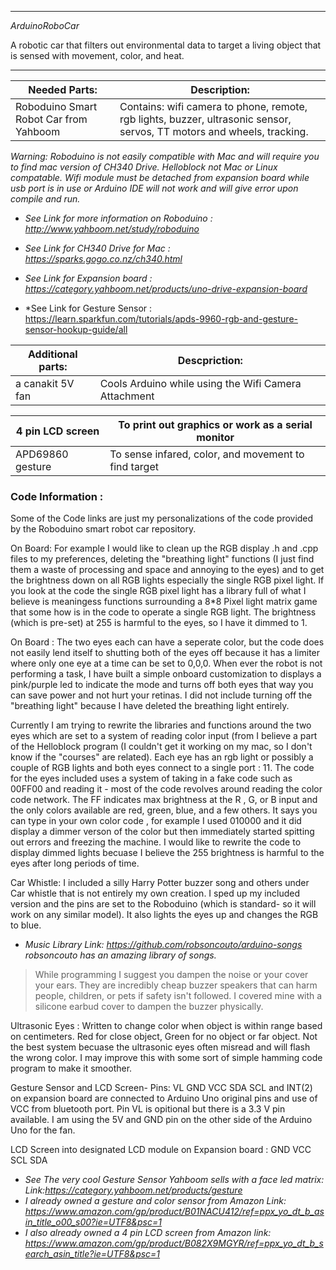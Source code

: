 ------------------------------------------------------------------------------------------
*ArduinoRoboCar*

A robotic car that filters out environmental data to target a living object that is sensed with movement, color, and heat. 

-------------------------------------------------------------------------------------------

Needed Parts:                          | Description:
-------                                | ------------------------------------------------------------------------------------------------
Roboduino Smart Robot Car from Yahboom | Contains: wifi camera to phone, remote, rgb lights, buzzer, ultrasonic sensor, servos, TT motors and  wheels, tracking.   

*Warning: Roboduino is not easily compatible with Mac and will require you to find mac version of CH340 Drive. Helloblock not Mac or Linux compatable. 
Wifi module must be detached from expansion board while usb port is in use or Arduino IDE will not work and will give error upon compile and run.*

- *See Link for more information on Roboduino : http://www.yahboom.net/study/roboduino*

- *See Link for CH340 Drive for Mac : https://sparks.gogo.co.nz/ch340.html*

- *See Link for Expansion board : https://category.yahboom.net/products/uno-drive-expansion-board*

- *See Link for Gesture Sensor : https://learn.sparkfun.com/tutorials/apds-9960-rgb-and-gesture-sensor-hookup-guide/all

Additional parts: | Descpriction:
----------------- | ------------------------------------------------------
a canakit 5V fan  | Cools Arduino while using the Wifi Camera Attachment 
                 
4 pin LCD screen  | To print out graphics or work as a serial monitor
----------------- | ------------------------------------------------------
APD69860 gesture  | To sense infared, color, and movement to find target

### Code Information : 

Some of the Code links are just my personalizations of the code provided by the Roboduino smart robot car repository.

On Board: For example I would like to clean up the RGB display .h and .cpp files to my preferences, deleting the "breathing light" functions (I just find them
a waste of processing and space and annoying to the eyes) and to get the brightness down on all RGB lights especially the single RGB pixel light. If you look
at the code the single RGB pixel light has a library full of what I believe is meaningess functions surrounding a 8*8 Pixel light matrix game that some how
is in the code to operate a single RGB light. The brightness (which is pre-set) at 255 is harmful to the eyes, so I have it dimmed to 1.  


On Board : The two eyes each can have a seperate color, but the code does not easily lend itself to shutting both of the eyes off because it has a limiter where only one eye at a time can be set to 0,0,0. When ever the robot is not performing a task, I have built a simple onboard customization to displays a pink/purple 
led to indicate the mode and turns off both eyes that way you can save power and not hurt your retinas. I did not include turning off the "breathing light" 
because I have deleted the breathing light entirely. 

Currently I am trying to rewrite the libraries and functions around the two eyes which are set to a system of reading color input
(from I believe a part of the Helloblock program (I couldn't get it working on my mac, so I don't know if the "courses" are related).
Each eye has an rgb light or possibly a couple of RGB lights and both eyes connect to a single port : 11. The code for the eyes included
uses a system of taking in a fake code such as 00FF00 and reading it - most of the code revolves around reading the color code network. The 
FF indicates max brightness at the R , G, or B input and the only colors available are red, green, blue, and a few others. It says you can 
type in your own color code , for example I used 010000 and it did display a dimmer verson of the color but then immediately started spitting 
out errors and freezing the machine. I would like to rewrite the code to display dimmed lights becuase I believe the 255 brightness is harmful
to the eyes after long periods of time. 

Car Whistle: I included a silly Harry Potter buzzer song and others under Car whistle that is not entirely my own creation. I sped up my included version and the pins are set to the Roboduino (which is standard- so it will work on any similar model). It also lights the eyes up and changes the RGB to blue. 

- *Music Library Link: https://github.com/robsoncouto/arduino-songs robsoncouto has an amazing library of songs.* 

>While programming I suggest you dampen the noise or your cover your ears. They are incredibly cheap buzzer speakers that can harm people, children, or pets if safety isn't followed. I covered mine with a silicone earbud cover to dampen the buzzer physically. 

Ultrasonic Eyes : Written to change color when object is within range based on centimeters. Red for close object, Green for no object or far object. 
Not the best system becuase the ultrasonic eyes often misread and will flash the wrong color. I may improve this with some sort of simple hamming code program
to make it smoother. 

Gesture Sensor and LCD Screen- 
Pins: VL GND VCC SDA SCL and INT(2) on expansion board are connected to Arduino Uno original pins and use of VCC from bluetooth port.
Pin VL is opitional but there is a 3.3 V pin available. I am using the 5V and GND pin on the other side of the Arduino Uno for the fan. 

LCD Screen into designated LCD module on Expansion board : GND VCC SCL SDA 

- *See The very cool Gesture Sensor Yahboom sells with a face led matrix: Link:https://category.yahboom.net/products/gesture*
- *I already owned a gesture and color sensor from Amazon Link: https://www.amazon.com/gp/product/B01NACU412/ref=ppx_yo_dt_b_asin_title_o00_s00?ie=UTF8&psc=1*
- *I also already owned a 4 pin LCD screen from Amazon link: https://www.amazon.com/gp/product/B082X9MGYR/ref=ppx_yo_dt_b_search_asin_title?ie=UTF8&psc=1*







 
 







